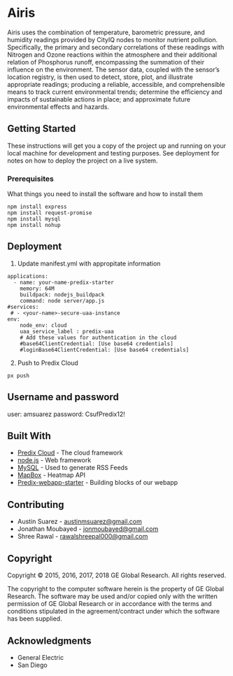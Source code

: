 # Airis

Airis uses the combination of temperature, barometric pressure, and humidity readings provided by CityIQ nodes to monitor nutrient pollution. Specifically, the primary and secondary correlations of these readings with Nitrogen and Ozone reactions within the atmosphere and their additional relation of Phosphorus runoff, encompassing the summation of their influence on the environment. The sensor data, coupled with the sensor’s location registry, is then used to detect, store, plot, and illustrate appropriate readings; producing a reliable, accessible, and comprehensible means to track current environmental trends; determine the efficiency and impacts of sustainable actions in place; and approximate future environmental effects and hazards. 


## Getting Started

These instructions will get you a copy of the project up and running on your local machine for development and testing purposes. See deployment for notes on how to deploy the project on a live system.

### Prerequisites

What things you need to install the software and how to install them

```
npm install express
npm install request-promise
npm install mysql
npm install nohup
```

## Deployment

1. Update manifest.yml with appropitate information

```
applications:
  - name: your-name-predix-starter
    memory: 64M
    buildpack: nodejs_buildpack
    command: node server/app.js
#services:
 # - <your-name>-secure-uaa-instance
env:
    node_env: cloud
    uaa_service_label : predix-uaa
    # Add these values for authentication in the cloud
    #base64ClientCredential: [Use base64 credentials]
    #loginBase64ClientCredential: [Use base64 credentials]
```

2. Push to Predix Cloud

```
px push
```
## Username and password
user:     amsuarez 
password: CsufPredix12!

## Built With

* [Predix Cloud](http://www.predix.io) - The cloud framework
* [node.js](https://nodejs.org/en/) - Web framework
* [MySQL](https://mysql.com) - Used to generate RSS Feeds
* [MapBox](https://mapbox.com) - Heatmap API
* [Predix-webapp-starter](https://github.com/PredixDev/predix-webapp-starter) - Building blocks of our webapp

## Contributing

*  Austin Suarez - austinmsuarez@gmail.com
*  Jonathan Moubayed - jonmoubayed@gmail.com
*  Shree Rawal - rawalshreepal000@gmail.com


## Copyright

Copyright © 2015, 2016, 2017, 2018 GE Global Research. All rights reserved.

The copyright to the computer software herein is the property of GE Global Research. The software may be used and/or copied only with the written permission of GE Global Research or in accordance with the terms and conditions stipulated in the agreement/contract under which the software has been supplied.

## Acknowledgments

* General Electric 
* San Diego 
